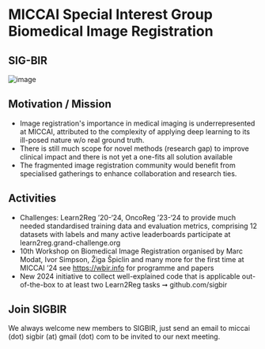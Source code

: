 # MICCAI Special Interest Group Biomedical Image Registration 
## SIG-BIR
![image](https://github.com/user-attachments/assets/d38e3baf-2111-4bcf-8537-cfc58dc33013)


## Motivation / Mission
- Image registration's importance in medical imaging is underrepresented at MICCAI, attributed to the complexity of applying deep learning to its ill-posed nature w/o real ground truth.
- There is still much scope for novel methods (research gap) to improve clinical impact and there is not yet a one-fits all solution available 
- The fragmented image registration community would benefit from specialised gatherings to enhance collaboration and research ties.

## Activities
- Challenges: Learn2Reg ’20-‘24, OncoReg ’23-‘24 to provide much needed standardised training data and evaluation metrics, comprising 12 datasets with labels and many active leaderboards 
participate at learn2reg.grand-challenge.org 
- 10th Workshop on Biomedical Image Registration organised by Marc Modat, Ivor Simpson, Žiga Špiclin and many more for the first time at MICCAI ’24
see https://wbir.info for programme and papers
- New 2024 initiative to collect well-explained code that is applicable out-of-the-box to at least two Learn2Reg tasks ➞ github.com/sigbir

## Join SIGBIR
We always welcome new members to SIGBIR, just send an email to miccai (dot) sigbir (at) gmail (dot) com to be invited to our next meeting.
